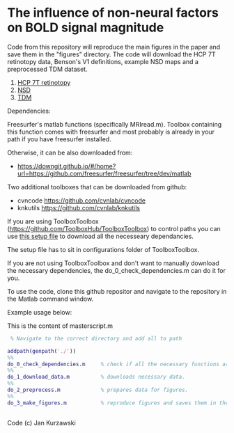 # The influence of non-neural factors on BOLD signal magnitude
Code from this repository will reproduce the main figures in the paper and save them in the "figures" directory.
The code will download the HCP 7T retinotopy data, Benson's V1 definitions, example NSD maps and a preprocessed TDM dataset. 

1. [HCP 7T retinotopy](https://doi.org/10.1167/18.13.23)
2. [NSD](http://naturalscenesdataset.org)
3. [TDM](https://doi.org/10.1038/s41592-020-0941-6)

Dependencies:

Freesurfer's matlab functions (specifically MRIread.m). Toolbox containing this function comes with freesurfer and most probably is already in your path if you have freesurfer installed.

Otherwise, it can be also downloaded from:

* https://downgit.github.io/#/home?url=https://github.com/freesurfer/freesurfer/tree/dev/matlab

Two additional toolboxes that can be downloaded from github:

* cvncode https://github.com/cvnlab/cvncode
* knkutils https://github.com/cvnlab/knkutils

If you are using ToolboxToolbox (https://github.com/ToolboxHub/ToolboxToolbox) to control paths you can use [this setup file](https://github.com/WinawerLab/ToolboxRegistry/tree/master/configurations/meridianbias.json) to download all the necesseary dependancies.

The setup file has to sit in configurations folder of ToolboxToolbox.

If you are not using ToolboxToolbox and don't want to manually download the necessary dependencies, the do_0_check_dependencies.m can do it for you.

To use the code, clone this github repositor and navigate to the repository in the Matlab command window.

Example usage below:

This is the content of masterscript.m

``` Matlab
 % Navigate to the correct directory and add all to path

addpath(genpath('./'))
%%
do_0_check_dependencies.m     % check if all the necessary functions are in the path.
%%
do_1_download_data.m          % downloads necessary data.
%%
do_2_preprocess.m             % prepares data for figures.
%%
do_3_make_figures.m           % reproduce figures and saves them in the newly created "figures" directory.
 
``` 
 
 
Code (c) Jan Kurzawski

